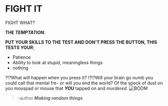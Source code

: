 # FIGHT IT
FIGHT WHAT?

**THE _TEMPTATION_.**

**PUT YOUR SKILLS TO THE TEST AND DON'T PRESS THE BUTTON, THIS TESTS YOUR**;
- Patience
- Ability to look at stupid, meaningless things
- nothing

?!?What will happen when you press it?
!?!?Will your brain go numb you could call that mental fre- or will you end the world? Of the speck of dust on you mouspad or mouse that **_YOU_** tapped on and _murdered._
![BOOM](https://www.google.com/imgres?imgurl=https%3A%2F%2Fimage.freepik.com%2Ffree-vector%2Fcartoon-boom-explosion-comic-speech-bubble-comic-book-page_93083-264.jpg&imgrefurl=https%3A%2F%2Fwww.freepik.com%2Fpremium-vector%2Fcartoon-boom-explosion-comic-speech-bubble-comic-book-page_6606386.htm&tbnid=bviHCB_dEqHljM&vet=12ahUKEwiKm6vprLL0AhUFmnIEHQiXDOYQMygBegUIARCTAQ..i&docid=jQu49ZTTgMEg7M&w=626&h=619&itg=1&q=boom%20explosion%20image&safe=active&ved=2ahUKEwiKm6vprLL0AhUFmnIEHQiXDOYQMygBegUIARCTAQ)
>-author ***Making random things***
